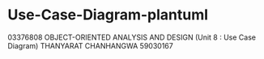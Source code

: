 # Use-Case-Diagram-plantuml
03376808 OBJECT-ORIENTED ANALYSIS AND DESIGN (Unit 8 : Use Case Diagram)
THANYARAT CHANHANGWA 59030167
